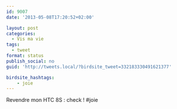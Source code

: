 ```yaml
---
id: 9007
date: '2013-05-08T17:20:52+02:00'

layout: post
categories:
  - Vis ma vie
tags:
  - tweet
format: status
publish_social: no
guid: 'http://tweets.local/?birdsite_tweet=332183330491621377'

birdsite_hashtags:
    - joie
---
```


Revendre mon HTC 8S : check ! #joie